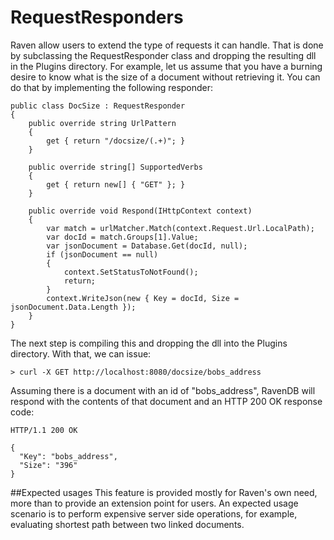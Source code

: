 # RequestResponders

Raven allow users to extend the type of requests it can handle. That is done by subclassing the RequestResponder class and dropping the resulting dll in the Plugins directory.
For example, let us assume that you have a burning desire to know what is the size of a document without retrieving it. You can do that by implementing the following responder:

    public class DocSize : RequestResponder
    {
        public override string UrlPattern
        {
            get { return "/docsize/(.+)"; }
        }
    
        public override string[] SupportedVerbs
        {
            get { return new[] { "GET" }; }
        }
    
        public override void Respond(IHttpContext context)
        {
            var match = urlMatcher.Match(context.Request.Url.LocalPath);
            var docId = match.Groups[1].Value;
            var jsonDocument = Database.Get(docId, null);
            if (jsonDocument == null)
            {
                context.SetStatusToNotFound();
                return;
            }
            context.WriteJson(new { Key = docId, Size = jsonDocument.Data.Length });
        }
    }
 
The next step is compiling this and dropping the dll into the Plugins directory. With that, we can issue:

    > curl -X GET http://localhost:8080/docsize/bobs_address

Assuming there is a document with an id of "bobs_address", RavenDB will respond with the contents of that document and an HTTP 200 OK response code:

    HTTP/1.1 200 OK
    
    {
      "Key": "bobs_address",
      "Size": "396"
    }

##Expected usages
This feature is provided mostly for Raven's own need, more than to provide an extension point for users.
An expected usage scenario is to perform expensive server side operations, for example, evaluating shortest path between two linked documents.